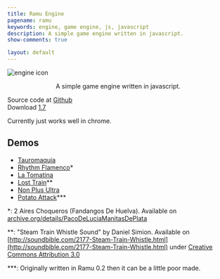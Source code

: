```yaml
---
title: Ramu Engine
pagename: ramu
keywords: engine, game engine, js, javascript
description: A simple game engine written in javascript.
show-comments: true

layout: default
---
```

![engine icon](https://camo.githubusercontent.com/1dc58b6bf552c9658f60acb29dc664bd8d38f971/68747470733a2f2f342e62702e626c6f6773706f742e636f6d2f2d387636466d7a7a6139466f2f576276435f524242522d492f41414141414141414866382f7450576c6569624c545a3079776278756f4f3767486d6a4a5f764175574b676251434c63424741732f73313630302f6c6f676f2e706e67)
<p align="center">A simple game engine written in javascript.</p>

Source code at [Github](https://github.com/HermesPasser/Ramu)   
Download [1.7](href="https://github.com/HermesPasser/Ramu/raw/master/Ramu.js)   

Currently just works well in chrome.  
## Demos  
* [Tauromaquia](tauromaquia/)
* [Rhythm Flamenco](rhythmflamenco/)*
* [La Tomatina](latomatina/)
* [Lost Train](losttrain/)**
* [Non Plus Ultra](nonplusultra/)
* [Potato Attack](potatoattack/)***

*: 2 Aires Choqueros (Fandangos De Huelva). Available on [archive.org/details/PacoDeLuciaManitasDePlata](https://archive.org/details/PacoDeLuciaManitasDePlata)   

**: "Steam Train Whistle Sound" by Daniel Simion. Available on [http://soundbible.com/2177-Steam-Train-Whistle.html](http://soundbible.com/2177-Steam-Train-Whistle.html) under [Creative Commons Attribution 3.0 ](https://creativecommons.org/licenses/by/3.0/?theme=Running_Club)   

***: Originally written in Ramu 0.2 then it can be a little poor made.
